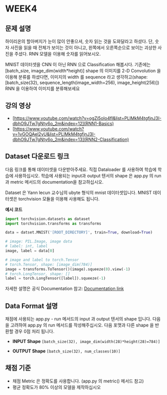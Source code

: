 # WEEK4

## 문제 설명
하이리온의 할아버지가 눈이 많이 안좋으셔, 숫자 읽는 것을 도와달라고 하셨다. 단, 숫자 사진을 읽을 때 전체가 보이는 것이 아니고, 왼쪽에서 오른쪽순으로 보이는 괴상한 사진을 주셨다. RNN 모델을 이용해 숫자를 읽어보시오.

MNIST 데이터셋을 CNN 이 아닌 RNN 으로 Classification 해봅시다.
기존에는 [batch_size, image_dim(width*height)] shape 의 이미지를 2-D Convolution 을 이용해 분류를 하셨다면, 이미지의 width 를 sequence 라고 생각하고(shape: [batch_size(32), sequence_length(image_width=256), image_height(256)]) RNN 을 이용하여 이미지를 분류해보세요

## 강의 영상
- [https://www.youtube.com/watch?v=ogZi5oIo4fI&list=PLlMkM4tgfjnJ3I-dbhO9JTw7gNty6o_2m&index=12](RNN1-Basics)
- [https://www.youtube.com/watch?v=1vGOQAel2yU&list=PLlMkM4tgfjnJ3I-dbhO9JTw7gNty6o_2m&index=13](RNN2-Classification)

## Dataset 다운로드 링크
다음 링크를 통해 데이터셋을 다운받아주세요. 직접 Dataloader 를 사용하여 학습에 학습에 사용하십시오. 학습에 사용되는 input과 output 텐서의 shape 은 app.py 의 run 과 metric 메서드의 documentation을 참고하십시오.

Dataset 은 Yann lecun 교수님의 ubyte 형식의 mnist 데이터셋입니다. 
MNIST 데이터셋은 torchvision 모듈을 이용해 사용해도 됩니다.

**예시 코드**
```python
import torchvision.datasets as dataset
import torchvision.transforms as transforms

data = datset.MNIST('[ROOT_DIRECTORY]', train=True, download=True)

# image: PIL.Image, image data
# label: int, label
image, label = data[0]

# image and label to torch.Tensor
# torch.Tensor, shape: [image_dim(784)]
image = transforms.ToTensor()(image).squeeze(0).view(-1)
# torch.LongTensor, shape: []
label = torch.LongTensor([label]).squeeze(-1)
```

자세한 설명은 공식 Documentation 참고: [Documentation link](https://pytorch.org/docs/stable/torchvision/datasets.html#torchvision.datasets.MNIST)

## Data Format 설명
채점에 사용되는 app.py - run 메서드의 input 과 output 텐서의 shape 입니다. 다음을 고려하여 app.py 의 run 메서드를 작성해주십시오. 다음 포맷과 다른 shape 을 반환할 경우 0점 처리 됩니다.

- **INPUT Shape**
	```[batch_size(32), image_dim(width(28)*height(28)=784)]```

- **OUTPUT Shape**
	```[batch_size(32), num_classes(10)]```

## 채점 기준
- 채점 Metric 은 정확도를 사용합니다. (app.py 의 metric() 메서드 참고)
- 평균 정확도가 80% 이상의 모델을 제작하십시오
